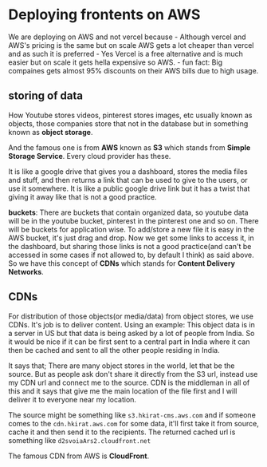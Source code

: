 # Deploying frontents on AWS

We are deploying on AWS and not vercel because 
    - Although vercel and AWS's pricing is the same but on scale AWS gets a lot
cheaper than vercel and as such it is preferred
    - Yes Vercel is a free alternative and is much easier but on scale it gets
hella expensive so AWS.
    - fun fact: Big compaines gets almost 95% discounts on their AWS bills due to
high usage.

## storing of data

How Youtube stores videos, pinterest stores images, etc usually known as
objects, those companies store that not in the database but in something known
as **object storage**.

And the famous one is from **AWS** known as **S3** which stands from **Simple
Storage Service**. Every cloud provider has these.

It is like a google drive that gives you a dashboard, stores the media files and stuff, and then returns a link that can be used to give to the users, or use it somewhere. It is like a public google drive link but it has a twist that giving it away like that is not a good practice.

**buckets**: There are buckets that contain organized data, so youtube data will be
in the youtube bucket, pinterest in the pinterest one and so on. There will be
buckets for application wise. To add/store a new file it is easy in the AWS bucket,
it's just drag and drop. Now we get some links to access it, in the dashboard,
but sharing those links is not a good practice(and can't be accessed in some
cases if not allowed to, by default I think) as said above. So we have this
concept of **CDNs** which stands for **Content Delivery Networks**.

## CDNs

For distribution of those objects(or media/data) from object stores, we use
CDNs. It's job is to deliver content. Using an example: This object data is in a server in US but that data is being asked by a lot of people from India. So it would be nice if it can be first sent to a central part in India where it can then be cached and sent to all the other people residing in India.


It says that; There are many object stores in the world, let that be the source.
But as people ask don't share it directly from the S3 url, instead use my CDN
url and connect me to the source. CDN is the middleman in all of this and it says that give me the main location of the file first and I will deliver it to everyone near my location.

The source might be something like `s3.hkirat-cms.aws.com` and if someone comes
to the `cdn.hkirat.aws.com` for some data, it'll first take it from source,
cache it and then send it to the recipients. The returned cached url is
something like `d2svoiaArs2.cloudfront.net`

The famous CDN from AWS is **CloudFront**.
